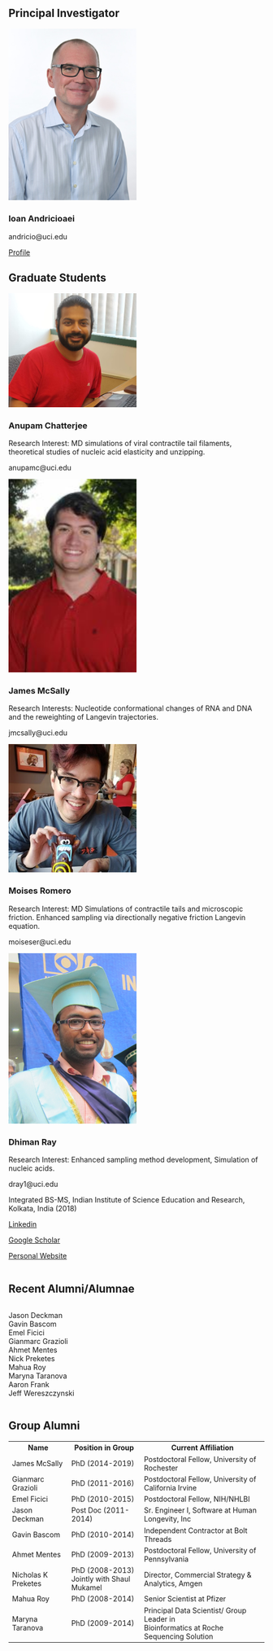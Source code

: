 <!---DOCTYPE html--->
<html>
<head>
<link rel="shortcut icon" type="image/x-icon" href="favicon.ico">
<meta name="viewport" content="width=device-width, initial-scale=1">
<style>
html {
  box-sizing: border-box;
}

*, *:before, *:after {
  box-sizing: inherit;
}

.column {
  float: left;
  width: 60%;
  margin-bottom: 16px;
  padding: 0 8px;
  overflow: visible;
  overflow-wrap: normal;
}

@media screen and (max-width: 650px max-height: 650px) {
  .column {
    width: 100%;
    display: block;
    overflow: visible;
    overflow-wrap: normal;
  }
}

.card {
  box-shadow: 0 4px 8px 0 rgba(0, 0, 0, 0.2);
}

.container {
  padding: 0 16px;
}

.container::after, .row::after {
  content: "";
  clear: both;
  display: table;
}

.title {
  color: grey;
}

.button {
  border: none;
  outline: 0;
  display: inline-block;
  padding: 8px;
  color: white;
  background-color: #000;
  text-align: center;
  cursor: pointer;
  width: 100%;
}

.button:hover {
  background-color: #555;
}
---
</style>
</head>
<body>

<h2>Principal Investigator</h2>

<div class="row">
  <div class="column">
    <div class="card">
       <div class="container" style="width:100%">
        <img src="/img/Ioan.jpg" alt="Ioan" style="width:50%"><!--height="300" width="300">-->
        <h3>Ioan Andricioaei</h3>
        <p>andricio@uci.edu</p>
        <a href="https://www.faculty.uci.edu/profile.cfm?faculty_id=5491">Profile</a>
      </div>
    </div>
  </div>
</div>

<h2>Graduate Students</h2>

<div class="row">
  <div class="column">
    <div class="card">
      <div class="container" style="width:100%">
      <img src="/img/Anupam.png" alt="Anupam" style="width:50%"><!--height="300" width="300">-->
        <h3>Anupam Chatterjee</h3>
        <p>Research Interest: MD simulations of viral contractile tail filaments, theoretical studies of nucleic acid elasticity and unzipping.</p>
        <p>anupamc@uci.edu</p>
      </div>
    </div>
  </div>
  <div class="column">
    <div class="card">
      <div class="container" style="width:100%">
      <img src="/img/Jim.jpg" alt="Jim" style="width:50%"><!--height="300" width="300">-->
        <h3>James McSally</h3>
        <p>Research Interests: Nucleotide conformational changes of RNA and DNA and the reweighting of Langevin trajectories. </p>
        <p>jmcsally@uci.edu</p>
      </div>
    </div>
  </div>
</div>
<div class="row">
  <div class="column">
    <div class="card">
      <div class="container" style="width:100%">
      <img src="/img/Moises.jpg" alt="Moises" style="width:50%"><!--height="300" width="300">-->
        <h3>Moises Romero</h3>
        <p>Research Interest: MD Simulations of contractile tails and microscopic friction. 
        Enhanced sampling via directionally negative friction Langevin equation.</p>
        <p>moiseser@uci.edu</p>
      </div>
    </div>
  </div>
  <div class="column">
    <div class="card">
      <div class="container" style="width:100%">
      <img src="/img/Dhiman.JPG" alt="Dhiman" style="width:50%"><!--height="300" width="300">-->
        <h3>Dhiman Ray</h3>
        <p>Research Interest: Enhanced sampling method development, Simulation of nucleic acids.</p>
        <p>dray1@uci.edu</p>
        <p>Integrated BS-MS, Indian Institute of Science Education and Research, Kolkata, India (2018)</p>
        <p><a href="https://www.linkedin.com/in/dhiman-ray-95790baa/">Linkedin</a></p>
        <p><a href="https://scholar.google.com/citations?user=ILWljWoAAAAJ&hl=en&oi=ao">Google Scholar</a></p>
        <p><a href="https://sites.google.com/view/dhiman/home">Personal Website</a></p>
      </div>
    </div>
  </div>
</div>

<h2>Recent Alumni/Alumnae</h2>

<div class="row">
  <div class="column">
    <div class="card">
       <div class="container" style="width:100%">
        <p>Jason Deckman <br>
          Gavin Bascom <br>
Emel Ficici <br>
Gianmarc Grazioli <br>
Ahmet Mentes <br>
Nick Preketes <br>
Mahua Roy <br>
Maryna Taranova<br>
Aaron Frank <br>
Jeff Wereszczynski</p>
      </div>
    </div>
  </div>
</div>

<h2>Group Alumni</h2>

<table style="width:100%">
  <tr>
    <th>Name</th>
    <th>Position in Group</th>
    <th>Current Affiliation</th>
  </tr>
  <tr>
    <td>James McSally</td>
    <td>PhD (2014-2019)</td>
    <td>Postdoctoral Fellow, University of Rochester</td>
  </tr>
  <tr>
    <td>Gianmarc Grazioli</td>
    <td>PhD (2011-2016)</td>
    <td>Postdoctoral Fellow, University of California Irvine</td>
  </tr>
  <tr>
    <td>Emel Ficici</td>
    <td>PhD (2010-2015)</td>
    <td>Postdoctoral Fellow, NIH/NHLBI</td>
  </tr>
  <tr>
    <td>Jason Deckman</td>
    <td>Post Doc (2011-2014)</td>
    <td>Sr. Engineer I, Software at Human Longevity, Inc</td>
  </tr>
  <tr>
    <td>Gavin Bascom</td>
    <td>PhD (2010-2014)</td>
    <td>Independent Contractor at Bolt Threads</td>
  </tr>
  <tr>
    <td>Ahmet Mentes</td>
    <td>PhD (2009-2013)</td>
    <td>Postdoctoral Fellow, University of Pennsylvania</td>
  </tr>
  <tr>
    <td>Nicholas K Preketes</td>
    <td>PhD (2008-2013)<br> Jointly with Shaul Mukamel</td>
    <td>Director, Commercial Strategy & Analytics, Amgen</td>
  </tr>
  <tr>
    <td>Mahua Roy</td>
    <td>PhD (2008-2014)</td>
    <td>Senior Scientist at Pfizer</td>
  </tr>
  <tr>
    <td>Maryna Taranova</td>
    <td>PhD (2009-2014)</td>
    <td>Principal Data Scientist/ Group Leader in <br> Bioinformatics at Roche Sequencing Solution</td>
  </tr>
</table> 

</body>
</html>
